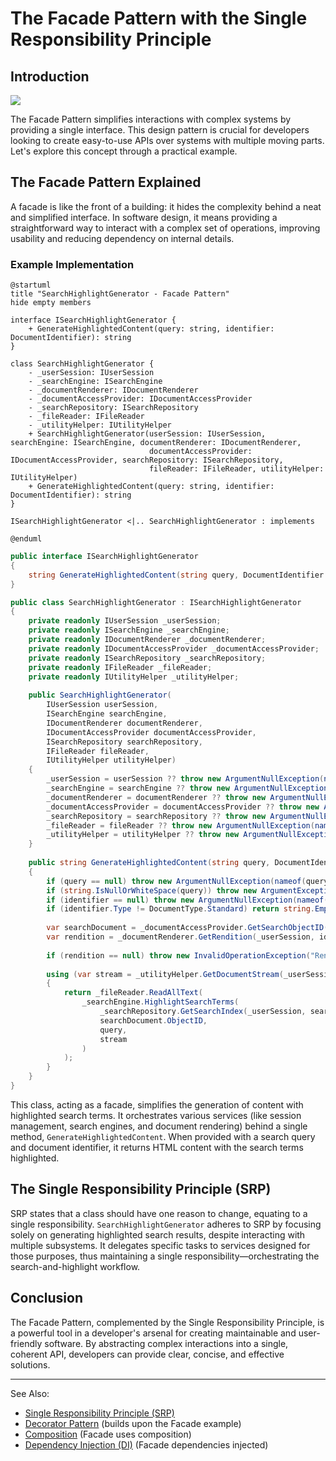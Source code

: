 # The Facade Pattern with the Single Responsibility Principle

## Introduction

![](facade-185.png)

The Facade Pattern simplifies interactions with complex systems by providing a single interface. This design pattern is
crucial for developers looking to create easy-to-use APIs over systems with multiple moving parts. Let's explore this
concept through a practical example.

## The Facade Pattern Explained

A facade is like the front of a building: it hides the complexity behind a neat and simplified interface. In software
design, it means providing a straightforward way to interact with a complex set of operations, improving usability and
reducing dependency on internal details.

### Example Implementation

```PlantUML
@startuml
title "SearchHighlightGenerator - Facade Pattern"
hide empty members

interface ISearchHighlightGenerator {
    + GenerateHighlightedContent(query: string, identifier: DocumentIdentifier): string
}

class SearchHighlightGenerator {
    - _userSession: IUserSession
    - _searchEngine: ISearchEngine
    - _documentRenderer: IDocumentRenderer
    - _documentAccessProvider: IDocumentAccessProvider
    - _searchRepository: ISearchRepository
    - _fileReader: IFileReader
    - _utilityHelper: IUtilityHelper
    + SearchHighlightGenerator(userSession: IUserSession, searchEngine: ISearchEngine, documentRenderer: IDocumentRenderer, 
                               documentAccessProvider: IDocumentAccessProvider, searchRepository: ISearchRepository, 
                               fileReader: IFileReader, utilityHelper: IUtilityHelper)
    + GenerateHighlightedContent(query: string, identifier: DocumentIdentifier): string
}

ISearchHighlightGenerator <|.. SearchHighlightGenerator : implements

@enduml

```


``` C#
public interface ISearchHighlightGenerator
{
    string GenerateHighlightedContent(string query, DocumentIdentifier identifier);
}

public class SearchHighlightGenerator : ISearchHighlightGenerator
{
    private readonly IUserSession _userSession;
    private readonly ISearchEngine _searchEngine;
    private readonly IDocumentRenderer _documentRenderer;
    private readonly IDocumentAccessProvider _documentAccessProvider;
    private readonly ISearchRepository _searchRepository;
    private readonly IFileReader _fileReader;
    private readonly IUtilityHelper _utilityHelper;
    
    public SearchHighlightGenerator(
        IUserSession userSession,
        ISearchEngine searchEngine,
        IDocumentRenderer documentRenderer,
        IDocumentAccessProvider documentAccessProvider,
        ISearchRepository searchRepository,
        IFileReader fileReader,
        IUtilityHelper utilityHelper)
    {
        _userSession = userSession ?? throw new ArgumentNullException(nameof(userSession));
        _searchEngine = searchEngine ?? throw new ArgumentNullException(nameof(searchEngine));
        _documentRenderer = documentRenderer ?? throw new ArgumentNullException(nameof(documentRenderer));
        _documentAccessProvider = documentAccessProvider ?? throw new ArgumentNullException(nameof(documentAccessProvider));
        _searchRepository = searchRepository ?? throw new ArgumentNullException(nameof(searchRepository));
        _fileReader = fileReader ?? throw new ArgumentNullException(nameof(fileReader));
        _utilityHelper = utilityHelper ?? throw new ArgumentNullException(nameof(utilityHelper));
    }
    
    public string GenerateHighlightedContent(string query, DocumentIdentifier identifier)
    {
        if (query == null) throw new ArgumentNullException(nameof(query));
        if (string.IsNullOrWhiteSpace(query)) throw new ArgumentException("Value cannot be empty or whitespace only string.", nameof(query));
        if (identifier == null) throw new ArgumentNullException(nameof(identifier));
        if (identifier.Type != DocumentType.Standard) return string.Empty;
        
        var searchDocument = _documentAccessProvider.GetSearchObjectID(identifier.ID, identifier.RevisionID, identifier.FileTypeID);
        var rendition = _documentRenderer.GetRendition(_userSession, identifier);
        
        if (rendition == null) throw new InvalidOperationException("Rendition cannot be null");
        
        using (var stream = _utilityHelper.GetDocumentStream(_userSession, rendition))
        {
            return _fileReader.ReadAllText(
                _searchEngine.HighlightSearchTerms(
                    _searchRepository.GetSearchIndex(_userSession, searchDocument.CatalogID),
                    searchDocument.ObjectID,
                    query,
                    stream
                )
            );
        }
    }
}
```

This class, acting as a facade, simplifies the generation of content with highlighted search terms. It orchestrates
various services (like session management, search engines, and document rendering) behind a single method,
`GenerateHighlightedContent`. When provided with a search query and document identifier, it returns HTML content with
the search terms highlighted.

## The Single Responsibility Principle (SRP)

SRP states that a class should have one reason to change, equating to a single responsibility.
`SearchHighlightGenerator` adheres to SRP by focusing solely on generating highlighted search results, despite
interacting with multiple subsystems. It delegates specific tasks to services designed for those purposes, thus
maintaining a single responsibility—orchestrating the search-and-highlight workflow.

## Conclusion

The Facade Pattern, complemented by the Single Responsibility Principle, is a powerful tool in a developer's arsenal for
creating maintainable and user-friendly software. By abstracting complex interactions into a single, coherent API,
developers can provide clear, concise, and effective solutions.

---
See Also:
- [Single Responsibility Principle (SRP)](Single-Responsibility-Principle-SRP.md)
- [Decorator Pattern](Decorator-Pattern.md) (builds upon the Facade example)
- [Composition](Composition.md) (Facade uses composition)
- [Dependency Injection (DI)](Dependency-Injection-DI.md) (Facade dependencies injected)
